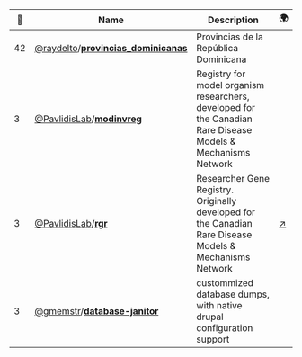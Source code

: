 |:star2: | Name | Description | 🌍|
|---|---|---|---|
|42|[@raydelto](https://github.com/raydelto)/[**provincias_dominicanas**](https://github.com/raydelto/provincias_dominicanas)|Provincias de la República Dominicana||
|3|[@PavlidisLab](https://github.com/PavlidisLab)/[**modinvreg**](https://github.com/PavlidisLab/modinvreg)|Registry for model organism researchers, developed for the Canadian Rare Disease Models & Mechanisms Network||
|3|[@PavlidisLab](https://github.com/PavlidisLab)/[**rgr**](https://github.com/PavlidisLab/rgr)|Researcher Gene Registry. Originally developed for the Canadian Rare Disease Models & Mechanisms Network|[:arrow_upper_right:](http://rare-diseases-catalyst-network.ca/)|
|3|[@gmemstr](https://github.com/gmemstr)/[**database-janitor**](https://github.com/gmemstr/database-janitor)|custommized database dumps, with native drupal configuration support||

